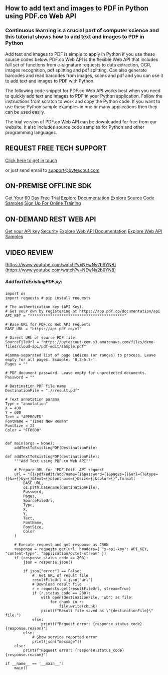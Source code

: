 ## How to add text and images to PDF in Python using PDF.co Web API

### Continuous learning is a crucial part of computer science and this tutorial shows how to add text and images to PDF in Python

Add text and images to PDF is simple to apply in Python if you use these source codes below. PDF.co Web API is the flexible Web API that includes full set of functions from e-signature requests to data extraction, OCR, images recognition, pdf splitting and pdf splitting. Can also generate barcodes and read barcodes from images, scans and pdf and you can use it to add text and images to PDF with Python.

The following code snippet for PDF.co Web API works best when you need to quickly add text and images to PDF in your Python application. Follow the instructions from scratch to work and copy the Python code. If you want to use these Python sample examples in one or many applications then they can be used easily.

The trial version of PDF.co Web API can be downloaded for free from our website. It also includes source code samples for Python and other programming languages.

## REQUEST FREE TECH SUPPORT

[Click here to get in touch](https://bytescout.zendesk.com/hc/en-us/requests/new?subject=PDF.co%20Web%20API%20Question)

or just send email to [support@bytescout.com](mailto:support@bytescout.com?subject=PDF.co%20Web%20API%20Question) 

## ON-PREMISE OFFLINE SDK 

[Get Your 60 Day Free Trial](https://bytescout.com/download/web-installer?utm_source=github-readme)
[Explore Documentation](https://bytescout.com/documentation/index.html?utm_source=github-readme)
[Explore Source Code Samples](https://github.com/bytescout/ByteScout-SDK-SourceCode/)
[Sign Up For Online Training](https://academy.bytescout.com/)


## ON-DEMAND REST WEB API

[Get your API key](https://app.pdf.co/signup?utm_source=github-readme)
[Security](https://pdf.co/security)
[Explore Web API Documentation](https://apidocs.pdf.co?utm_source=github-readme)
[Explore Web API Samples](https://github.com/bytescout/ByteScout-SDK-SourceCode/tree/master/PDF.co%20Web%20API)

## VIDEO REVIEW

[https://www.youtube.com/watch?v=NEwNs2b9YN8](https://www.youtube.com/watch?v=NEwNs2b9YN8)




<!-- code block begin -->

##### **AddTextToExistingPDF.py:**
    
```
import os
import requests # pip install requests

# The authentication key (API Key).
# Get your own by registering at https://app.pdf.co/documentation/api
API_KEY = "******************************************"

# Base URL for PDF.co Web API requests
BASE_URL = "https://api.pdf.co/v1"

# Direct URL of source PDF file.
SourceFileUrl = "https://bytescout-com.s3.amazonaws.com/files/demo-files/cloud-api/pdf-edit/sample.pdf"

#Comma-separated list of page indices (or ranges) to process. Leave empty for all pages. Example: '0,2-5,7-'.
Pages = ""

# PDF document password. Leave empty for unprotected documents.
Password = ""

# Destination PDF file name
DestinationFile = ".//result.pdf"

# Text annotation params
Type = "annotation"
X = 400
Y = 600
Text = "APPROVED"
FontName = "Times New Roman"
FontSize = 24
Color = "FF0000"


def main(args = None):
    addTextToExistingPDF(DestinationFile)

def addTextToExistingPDF(destinationFile):
    """Add Text using PDF.co Web API"""

    # Prepare URL for 'PDF Edit' API request
    url = "{}/pdf/edit/add?name={}&password={}&pages={}&url={}&type={}&x={}&y={}&text={}&fontname={}&size={}&color={}".format(
        BASE_URL,
        os.path.basename(destinationFile),
        Password,
        Pages,
        SourceFileUrl,
        Type,
        X,
        Y,
        Text,
        FontName,
        FontSize,
        Color
    )

    # Execute request and get response as JSON
    response = requests.get(url, headers={ "x-api-key": API_KEY, "content-type": "application/octet-stream" })
    if (response.status_code == 200):
        json = response.json()

        if json["error"] == False:
            #  Get URL of result file
            resultFileUrl = json["url"]            
            # Download result file
            r = requests.get(resultFileUrl, stream=True)
            if (r.status_code == 200):
                with open(destinationFile, 'wb') as file:
                    for chunk in r:
                        file.write(chunk)
                print(f"Result file saved as \"{destinationFile}\" file.")
            else:
                print(f"Request error: {response.status_code} {response.reason}")
        else:
            # Show service reported error
            print(json["message"])
    else:
        print(f"Request error: {response.status_code} {response.reason}")

if __name__ == '__main__':
    main()
```

<!-- code block end -->